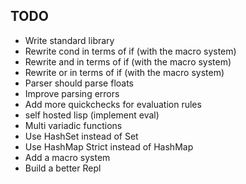 ## TODO

* Write standard library
* Rewrite cond in terms of if (with the macro system)
* Rewrite and in terms of if (with the macro system)
* Rewrite or in terms of if (with the macro system)
* Parser should parse floats
* Improve parsing errors
* Add more quickchecks for evaluation rules
* self hosted lisp (implement eval)
* Multi variadic functions
* Use HashSet instead of Set
* Use HashMap Strict instead of HashMap
* Add a macro system
* Build a better Repl
